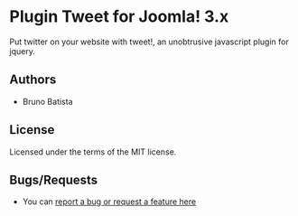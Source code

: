 Plugin Tweet for Joomla! 3.x
============================

Put twitter on your website with tweet!, an unobtrusive javascript plugin for jquery.

## Authors

* Bruno Batista

## License

Licensed under the terms of the MIT license.

## Bugs/Requests

* You can [report a bug or request a feature here](https://github.com/joomlapro/plg_system_tweet/issues)